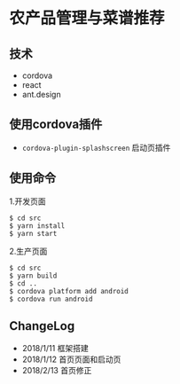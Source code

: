 # 农产品管理与菜谱推荐

## 技术

 - cordova
 - react
 - ant.design

## 使用cordova插件

 - `cordova-plugin-splashscreen` 启动页插件

## 使用命令
1.开发页面
```
$ cd src
$ yarn install
$ yarn start
```
2.生产页面
```
$ cd src
$ yarn build
$ cd ..
$ cordova platform add android
$ cordova run android
```

## ChangeLog

 - 2018/1/11 框架搭建
 - 2018/1/12 首页页面和启动页
 - 2018/2/13 首页修正
